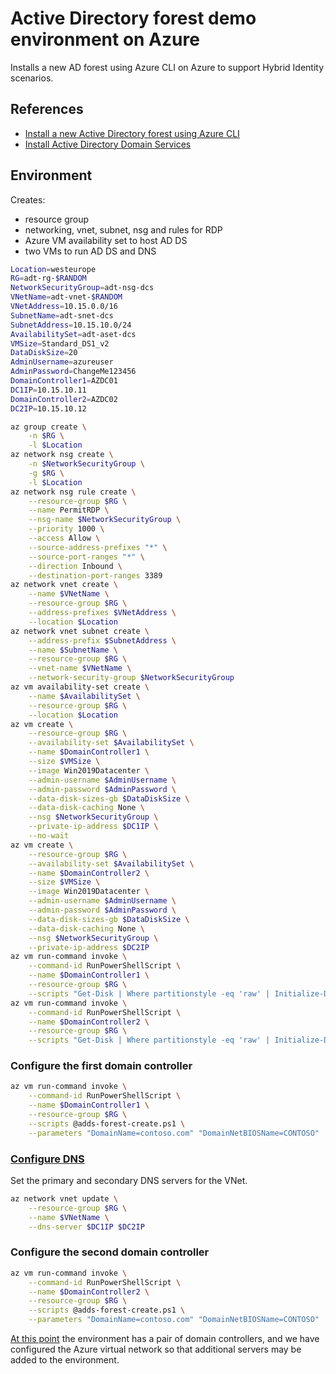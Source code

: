# Active Directory forest demo environment on Azure

Installs a new AD forest using Azure CLI on Azure to support Hybrid Identity scenarios.


## References

- [Install a new Active Directory forest using Azure CLI](https://docs.microsoft.com/en-us/windows-server/identity/ad-ds/deploy/virtual-dc/adds-on-azure-vm)
- [Install Active Directory Domain Services](https://docs.microsoft.com/en-us/windows-server/identity/ad-ds/deploy/install-active-directory-domain-services--level-100-#BKMK_PS)


## Environment

Creates: 

- resource group
- networking, vnet, subnet, nsg and rules for RDP
- Azure VM availability set to host AD DS
- two VMs to run AD DS and DNS


```sh
Location=westeurope
RG=adt-rg-$RANDOM
NetworkSecurityGroup=adt-nsg-dcs
VNetName=adt-vnet-$RANDOM
VNetAddress=10.15.0.0/16
SubnetName=adt-snet-dcs
SubnetAddress=10.15.10.0/24
AvailabilitySet=adt-aset-dcs
VMSize=Standard_DS1_v2
DataDiskSize=20
AdminUsername=azureuser
AdminPassword=ChangeMe123456
DomainController1=AZDC01
DC1IP=10.15.10.11
DomainController2=AZDC02
DC2IP=10.15.10.12

az group create \
    -n $RG \
    -l $Location
az network nsg create \
    -n $NetworkSecurityGroup \
    -g $RG \
    -l $Location
az network nsg rule create \
    --resource-group $RG \
    --name PermitRDP \
    --nsg-name $NetworkSecurityGroup \
    --priority 1000 \
    --access Allow \
    --source-address-prefixes "*" \
    --source-port-ranges "*" \
    --direction Inbound \
    --destination-port-ranges 3389
az network vnet create \
    --name $VNetName \
    --resource-group $RG \
    --address-prefixes $VNetAddress \
    --location $Location
az network vnet subnet create \
    --address-prefix $SubnetAddress \
    --name $SubnetName \
    --resource-group $RG \
    --vnet-name $VNetName \
    --network-security-group $NetworkSecurityGroup
az vm availability-set create \
    --name $AvailabilitySet \
    --resource-group $RG \
    --location $Location
az vm create \
    --resource-group $RG \
    --availability-set $AvailabilitySet \
    --name $DomainController1 \
    --size $VMSize \
    --image Win2019Datacenter \
    --admin-username $AdminUsername \
    --admin-password $AdminPassword \
    --data-disk-sizes-gb $DataDiskSize \
    --data-disk-caching None \
    --nsg $NetworkSecurityGroup \
    --private-ip-address $DC1IP \
    --no-wait
az vm create \
    --resource-group $RG \
    --availability-set $AvailabilitySet \
    --name $DomainController2 \
    --size $VMSize \
    --image Win2019Datacenter \
    --admin-username $AdminUsername \
    --admin-password $AdminPassword \
    --data-disk-sizes-gb $DataDiskSize \
    --data-disk-caching None \
    --nsg $NetworkSecurityGroup \
    --private-ip-address $DC2IP
az vm run-command invoke \
    --command-id RunPowerShellScript \
    --name $DomainController1 \
    --resource-group $RG \
    --scripts "Get-Disk | Where partitionstyle -eq 'raw' | Initialize-Disk -PartitionStyle MBR -PassThru | New-Partition -UseMaximumSize -AssignDriveLetter | Format-Volume -FileSystem NTFS"
az vm run-command invoke \
    --command-id RunPowerShellScript \
    --name $DomainController2 \
    --resource-group $RG \
    --scripts "Get-Disk | Where partitionstyle -eq 'raw' | Initialize-Disk -PartitionStyle MBR -PassThru | New-Partition -UseMaximumSize -AssignDriveLetter | Format-Volume -FileSystem NTFS"
```


### Configure the first domain controller

```sh
az vm run-command invoke \
    --command-id RunPowerShellScript \
    --name $DomainController1 \
    --resource-group $RG \
    --scripts @adds-forest-create.ps1 \
    --parameters "DomainName=contoso.com" "DomainNetBIOSName=CONTOSO"
```

### [Configure DNS](https://docs.microsoft.com/en-us/windows-server/identity/ad-ds/deploy/virtual-dc/adds-on-azure-vm#configure-dns)

Set the primary and secondary DNS servers for the VNet.

```sh
az network vnet update \
    --resource-group $RG \
    --name $VNetName \
    --dns-server $DC1IP $DC2IP
```


### Configure the second domain controller

```sh
az vm run-command invoke \
    --command-id RunPowerShellScript \
    --name $DomainController2 \
    --resource-group $RG \
    --scripts @adds-forest-create.ps1 \
    --parameters "DomainName=contoso.com" "DomainNetBIOSName=CONTOSO"
```

[At this point](https://docs.microsoft.com/en-us/windows-server/identity/ad-ds/deploy/virtual-dc/adds-on-azure-vm#wrap-up) the environment has a pair of domain controllers, and we have configured the Azure virtual network so that additional servers may be added to the environment.

